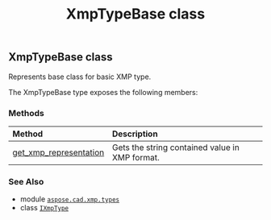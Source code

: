 ﻿---
title: XmpTypeBase class
second_title: Aspose.CAD for Python via .NET API References
description: 
type: docs
weight: 20
url: /aspose.cad.xmp.types/xmptypebase/
is_root: false
---

## XmpTypeBase class

Represents base class for basic XMP type.



The XmpTypeBase type exposes the following members:

### Methods
| Method | Description |
| :- | :- |
| [get_xmp_representation](/cad/python-net/aspose.cad.xmp.types/xmptypebase/get_xmp_representation/#) | Gets the string contained value in XMP format. |



### See Also
* module [`aspose.cad.xmp.types`](..)
* class [`IXmpType`](/cad/python-net/aspose.cad.xmp.types/ixmptype)
